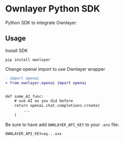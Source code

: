 # Ownlayer Python SDK
Python SDK to integrate Ownlayer

## Usage

Install SDK

```shell
pip install ownlayer
```

Change openai import to use Ownlayer wrapper
```diff
- import openai
+ from ownlayer.openai import openai


def some_AI_func:
    # use AI as you did before
    return openai.chat.completions.create(
        ...
    )
```

Be sure to have add `OWNLAYER_API_KEY` to your `.env` file:

```dotenv
OWNLAYER_API_KEY=ey...xxx
```
